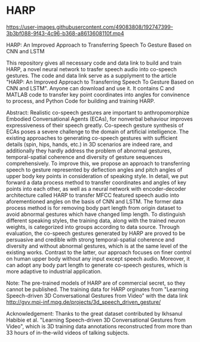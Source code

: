 # HARP

https://user-images.githubusercontent.com/49083808/192747399-3b3bf088-9f43-4c96-b368-a8613608110f.mp4


HARP: An Improved Approach to Transferring Speech To Gesture Based on CNN and LSTM

This repository gives all necessary code and data link to build and train HARP, a novel neural network to trasfer speech audio into co-speech gestures.
The code and data link serve as a supplyment to the article "HARP: An Improved Approach to Transferring Speech To Gesture Based on CNN and LSTM". Anyone can download and use it.
It contains C and MATLAB code to transfer key point coordinates into angles for convinence to process, and Python Code for building and training HARP.

Abstract:
Realistic co-speech gestures are important to anthropomorphize Embodied Conversational Agents (ECAs), for nonverbal behaviour improves expressiveness of their speech greatly. Co-speech gesture synthesis of ECAs poses a severe challenge to the domain of artificial intelligence. The existing approaches to generating co-speech gestures with sufficient details (spin, hips, hands, etc.) in 3D scenarios are indeed rare, and additionally they hardly address the problem of abnormal gestures, temporal-spatial coherence and diversity of gesture sequences comprehensively. To improve this, we propose an approach to transferring speech to gesture represented by deflection angles and pitch angles of upper body key points in consideration of speaking style. In detail, we put forward a data process method to transfer coordinates and angles of key points into each other, as well as a neural network with encoder-decoder architecture called HARP to transfer MFCC featured speech audio into aforementioned angles on the basis of CNN and LSTM. The former data process method is for removing body part length from origin dataset to avoid abnormal gestures which have changed limp length. To distinguish different speaking styles, the training data, along with the trained neuron weights, is categorized into groups according to data source. Through evaluation, the co-speech gestures generated by HARP are proved to be persuasive and credible with strong temporal-spatial coherence and diversity and without abnormal gestures, which is at the same level of the existing works. Contrast to the latter, our approach focuses on finer control on human upper body without any input except speech audio. Moreover, it can adopt any body part length to generate co-speech gestures, which is more adaptive to industrial application.

Note:
The pre-trained models of HARP are of commercial secret, so they cannot be published.
The training data for HARP orginates from "Learning Speech-driven 3D Conversational Gestures from Video" with the data link http://gvv.mpi-inf.mpg.de/projects/3d_speech_driven_gesture/

Acknowledgement:
Thanks to the great dataset contributed by Ikhsanul Habibie et al. "Learning Speech-driven 3D Conversational Gestures from Video", which is 3D training data annotations reconstructed from more than 33 hours of in-the-wild videos of talking subjects.
